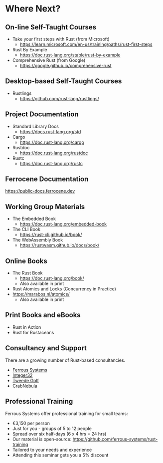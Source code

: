 # Where Next?

## On-line Self-Taught Courses

* Take your first steps with Rust (from Microsoft)
  * <https://learn.microsoft.com/en-us/training/paths/rust-first-steps>
* Rust By Example
  * <https://doc.rust-lang.org/stable/rust-by-example>
* Comprehensive Rust (from Google)
  * <https://google.github.io/comprehensive-rust>

## Desktop-based Self-Taught Courses

* Rustlings
  * <https://github.com/rust-lang/rustlings/>

## Project Documentation

* Standard Library Docs
  * <https://docs.rust-lang.org/std>
* Cargo
  * <https://doc.rust-lang.org/cargo>
* Rustdoc
  * <https://doc.rust-lang.org/rustdoc>
* Rustc
  * <https://doc.rust-lang.org/rustc>

## Ferrocene Documentation

<https://public-docs.ferrocene.dev>

## Working Group Materials

* The Embedded Book
  * <https://doc.rust-lang.org/embedded-book>
* The CLI Book
  * <https://rust-cli.github.io/book/>
* The WebAssembly Book
  * <https://rustwasm.github.io/docs/book/>

## Online Books

* The Rust Book
  * <https://doc.rust-lang.org/book/>
  * Also available in print
* Rust Atomics and Locks (Concurrency in Practice)
* <https://marabos.nl/atomics/>
  * Also available in print

## Print Books and eBooks

* Rust in Action
* Rust for Rustaceans

## Consultancy and Support

There are a growing number of Rust-based consultancies.

* [Ferrous Systems](https://www.ferrous-systems.com)
* [Integer32](https://www.integer32.com)
* [Tweede Golf](https://tweedegolf.nl/en)
* [CrabNebula](https://crabnebula.dev)

## Professional Training

Ferrous Systems offer professional training for small teams:

* €3,150 per person
* Just for you - groups of 5 to 12 people
* Spread over six half-days (6 x 4 hrs = 24 hrs)
* Our material is open-source: <https://github.com/ferrous-systems/rust-training>
* Tailored to your needs and experience
* Attending this seminar gets you a 5% discount
